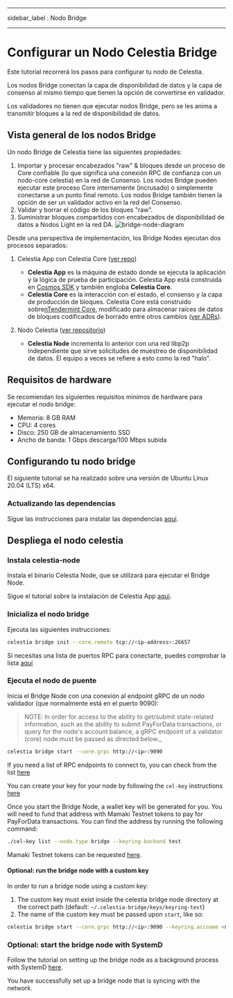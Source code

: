 - - -
sidebar_label : Nodo Bridge
- - -

# Configurar un Nodo Celestia Bridge

Este tutorial recorrerá los pasos para configurar tu nodo de Celestia.

Los nodos Bridge conectan la capa de disponibilidad de datos y la capa de consenso al mismo tiempo que tienen la opción de convertirse en validador.

Los validadores no tienen que ejecutar nodos Bridge, pero se les anima a transmitir bloques a la red de disponibilidad de datos.

## Vista general de los nodos Bridge

Un nodo Bridge de Celestia tiene las siguientes propiedades:

1. Importar y procesar encabezados "raw" & bloques desde un proceso de Core confiable (lo que significa una conexión RPC de confianza con un nodo-core celestia) en la red de Consenso.  Los nodos Bridge pueden ejecutar este proceso Core internamente (incrusado) o simplemente conectarse a un punto final remoto. Los nodos Bridge también tienen la opción de ser un validador activo en la red del Consenso.
2. Validar y borrar el código de los bloques "raw".
3. Suministrar bloques compartidos con encabezados de disponibilidad de datos a Nodos Light en la red DA. ![bridge-node-diagram](/img/nodes/BridgeNodes.png)

Desde una perspectiva de implementación, los Bridge Nodes ejecutan dos procesos separados:

1. Celestia App con Celestia Core ([ver repo](https://github.com/celestiaorg/celestia-app))

    * **Celestia App** es la máquina de estado donde se ejecuta la aplicación y la lógica de prueba de participación. Celestia App está construida en [Cosmos SDK](https://docs.cosmos.network/) y también engloba **Celestia Core**.
    * **Celestia Core** es la interacción con el estado, el consenso y la capa de producción de bloques. Celestia Core está construido sobre[nTendermint Core](https://docs.tendermint.com/), modificado para almacenar raíces de datos de bloques codificados de borrado entre otros cambios ([ver ADRs](https://github.com/celestiaorg/celestia-core/tree/master/docs/celestia-architecture)).

2. Nodo Celestia ([ver repositorio](https://github.com/celestiaorg/celestia-node))

    * **Celestia Node** incrementa lo anterior con una red libp2p independiente que sirve solicitudes de muestreo de disponibilidad de datos. El equipo a veces se refiere a esto como la red "halo".

## Requisitos de hardware

Se recomiendan los siguientes requisitos mínimos de hardware para ejecutar el nodo bridge:

* Memoria: 8 GB RAM
* CPU: 4 cores
* Disco: 250 GB de almacenamiento SSD
* Ancho de banda: 1 Gbps descarga/100 Mbps subida

## Configurando tu nodo bridge

El siguiente tutorial se ha realizado sobre una versión de Ubuntu Linux 20.04 (LTS) x64.

### Actualizando las dependencias

Sigue las instrucciones para instalar las dependencias [aquí](../developers/environment.md).

## Despliega el nodo celestia

### Instala celestia-node

Instala el binario Celestia Node, que se utilizará para ejecutar el Bridge Node.

Sigue el tutorial sobre la instalación de Celestia App [aquí](../developers/celestia-node.md).

### Inicializa el nodo bridge

Ejecuta las siguientes instrucciones:

```sh
celestia bridge init --core.remote tcp://<ip-address>:26657
```

Si necesitas una lista de puertos RPC para conectarte, puedes comprobar la lista [aquí](./mamaki-testnet.md#rpc-endpoints)

### Ejecuta el nodo de puente

Inicia el Bridge Node con una conexión al endpoint gRPC de un nodo validador (que normalmente está en el puerto 9090):

> NOTE: In order for access to the ability to get/submit state-related information, such as the ability to submit PayForData transactions, or query for the node's account balance, a gRPC endpoint of a validator (core) node must be passed as directed below._

```sh
celestia bridge start --core.grpc http://<ip>:9090
```

If you need a list of RPC endpoints to connect to, you can check from the list [here](./mamaki-testnet.md#rpc-endpoints)

You can create your key for your node by following the `cel-key` instructions [here](./keys.md)

Once you start the Bridge Node, a wallet key will be generated for you. You will need to fund that address with Mamaki Testnet tokens to pay for PayForData transactions. You can find the address by running the following command:

```sh
./cel-key list --node.type bridge --keyring-backend test
```

Mamaki Testnet tokens can be requested [here](./mamaki-testnet.md#mamaki-testnet-faucet).

#### Optional: run the bridge node with a custom key

In order to run a bridge node using a custom key:

1. The custom key must exist inside the celestia bridge node directory at the correct path (default: `~/.celestia-bridge/keys/keyring-test`)
2. The name of the custom key must be passed upon `start`, like so:

```sh
celestia bridge start --core.grpc http://<ip>:9090 --keyring.accname <name_of_custom_key>
```

### Optional: start the bridge node with SystemD

Follow the tutorial on setting up the bridge node as a background process with SystemD [here](./systemd.md#celestia-bridge-node).

You have successfully set up a bridge node that is syncing with the network.
